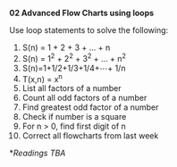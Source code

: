 **02 Advanced Flow Charts using loops**

Use loop statements to solve the following:
1. S(n) = 1 + 2 + 3 + ... + n
2. S(n) = 1<sup>2</sup> + 2<sup>2</sup> + 3<sup>2</sup> + ... + n<sup>2</sup>
3. S(n)=1+1/2+1/3+1/4+⋯+ 1/n
4. T(x,n) = x<sup>n</sup>
5. List all factors of a number
6. Count all odd factors of a number
7. Find greatest odd factor of a number
8. Check if number is a square
9. For n > 0, find first digit of n
10. Correct all flowcharts from last week


**Readings TBA*
